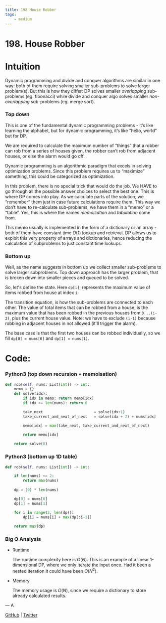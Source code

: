 ```yaml
---
title: 198 House Robber
tags:
    - medium
---
```



# 198. House Robber


# Intuition

Dynamic programming and divide and conquer algorithms are similar in one way: both of them require solving smaller sub-problems to solve larger problem(s). But this is how they differ: DP solves smaller _overlapping_ sub-problems (eg. fibonacci) while divide and conquer algo solves smaller _non-overlapping_ sub-problems (eg. merge sort).

### Top down

This is one of the fundamental dynamic programming problems - it’s like learning the alphabet, but for dynamic programming, it’s like “hello, world” but for DP.

We are required to calculate the maximum number of “things” that a robber can rob from a series of houses given, the robber can’t rob from adjacent houses, or else the alarm would go off.

Dynamic programming is an algorithmic paradigm that excels in solving optimization problems. Since this problem requires us to “maximize” something, this could be categorized as optimization.

In this problem, there is no special trick that would do the job. We HAVE to go through all the possible answer choices to select the best one. This is where DP comes into play. As we calculate parts of the solution, we “remember” them just in case future calculations require them. This way we don’t have to re-calculate sub-problems, we have them in a “memo” or a “table”. Yes, this is where the names *memoization* and *tabulation* come from.

This memo usually is implemented in the form of a dictionary or an array - both of them have constant time $O(1)$ lookup and retrieval. DP allows us to exploit this very property of arrays and dictionaries, hence reducing the calculation of subproblems to just constant time lookups.

### Bottom up
Well, as the name suggests in bottom up we collect smaller sub-problems to solve larger subproblems. Top down approach has the larger problem, that is broken down into smaller pieces and queued to be solved. 

So, let's define the state. Here `dp[i]`, represents the maximum value of items robbed from house at index `i`.

The transition equation, is how the sub-problems are connected to each other. The value of total items that can be robbed from a house, is the maximum value that has been robbed in the previous houses from `0...(i-2)`, plus the current house value. Note: we have to exclude `(i-1)` because robbing in adjacent houses in not allowed (it'll trigger the alarm).

The base case is that the first two houses can be robbed individually, so we fill `dp[0] = nums[0]` and `dp[1] = nums[1]`.


# Code:

### Python3 (top down recursion + memoisation)

```python
def rob(self, nums: List[int]) -> int:
    memo = {}
    def solve(idx):
        if idx in memo: return memo[idx]
        if idx >= len(nums): return 0

        take_next                       = solve(idx+1)
        take_current_and_next_of_next   = solve(idx + 2) + nums[idx]

        memo[idx] = max(take_next, take_current_and_next_of_next)

        return memo[idx]
    
    return solve(0)
```

### Python3 (bottom up 1D table)

```python
def rob(self, nums: List[int]) -> int:

    if len(nums) <= 2:
        return max(nums)
    
    dp = [0] * len(nums)

    dp[0] = nums[0]
    dp[1] = nums[1]

    for i in range(2, len(dp)):
        dp[i] = nums[i] + max(dp[:i-1])
    
    return max(dp)
```



### Big O Analysis

- Runtime
    
    The runtime complexity here is $O(N)$. This is an example of a linear 1-dimensional DP, where we only iterate the input once. Had it been a nested iteration it could have been $O(N^2)$.
    
- Memory
    
    The memory usage is $O(N)$, since we require a dictionary to store already calculated results.
    

— A

[GitHub](https://github.com/AtharvaKamble) | [Twitter](https://twitter.com/AtharvaKamble07)
